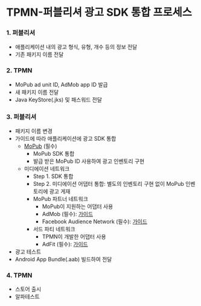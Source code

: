 # TPMN-퍼블리셔 광고 SDK 통합 프로세스

### 1. 퍼블리셔
- 애플리케이션 내의 광고 형식, 유형, 개수 등의 정보 전달
- 기존 패키지 이름 전달

### 2. TPMN
- MoPub ad unit ID, AdMob app ID 발급
- 새 패키지 이름 전달
- Java KeyStore(.jks) 및 패스워드 전달

### 3. 퍼블리셔
- 패키지 이름 변경
- 가이드에 따라 애플리케이션에 광고 SDK 통합
    +  [MoPub](https://github.com/tpmn/mopub-android-tpmn-guide/tree/master/mopub) (필수)
        - MoPub SDK 통합
        - 발급 받은 MoPub ID 사용하여 광고 인벤토리 구현
    + 미디에이션 네트워크
        - Step 1. SDK 통합
        - Step 2. 미디에이션 어댑터 통합: 별도의 인벤토리 구현 없이 MoPub 인벤토리에 광고 게재
        - MoPub 파트너 네트워크
            + MoPub이 지원하는 어댑터 사용
            + AdMob (필수): [가이드](https://github.com/tpmn/mopub-android-tpmn-guide/tree/master/admob)
            + Facebook Audience Network (필수): [가이드](https://github.com/tpmn/mopub-android-tpmn-guide/tree/master/facebookaudiencenetwork)
        - 서드 파티 네트워크
            + TPMN이 개발한 어댑터 사용
            + AdFit (필수): [가이드](https://github.com/tpmn/mopub-android-mediation-custom/tree/master/adfit)
- 광고 테스트
- Android App Bundle(.aab) 빌드하여 전달

### 4. TPMN
- 스토어 출시
- 알파테스트

